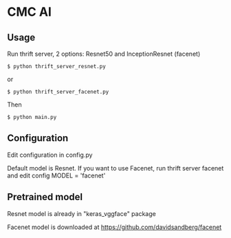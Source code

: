 # CMC AI

## Usage

Run thrift server, 2 options: Resnet50 and InceptionResnet (facenet)
```
$ python thrift_server_resnet.py
```
or
```
$ python thrift_server_facenet.py
```
Then
```
$ python main.py
```

## Configuration

Edit configuration in config.py

Default model is Resnet. If you want to use Facenet, run thrift server facenet and edit config MODEL = 'facenet'

## Pretrained model
Resnet model is already in "keras_vggface" package

Facenet model is downloaded at https://github.com/davidsandberg/facenet
